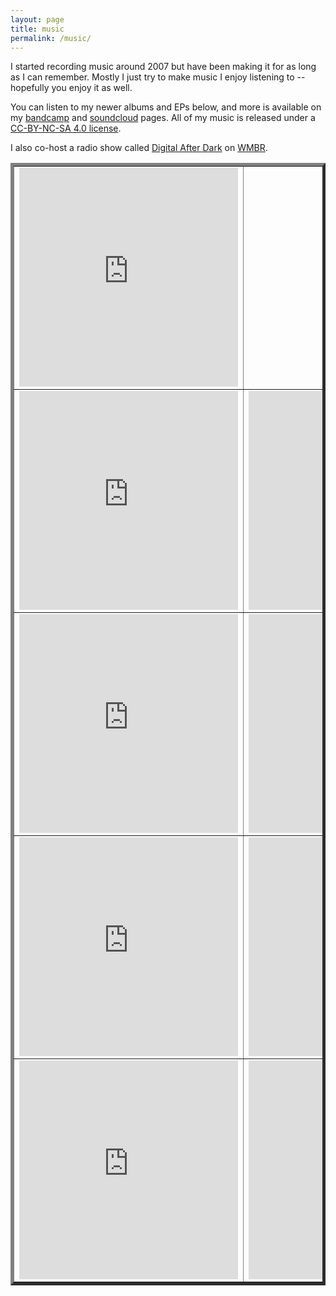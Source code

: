```yaml
---
layout: page
title: music
permalink: /music/
---
```


I started recording music around 2007 but have been making it for as long as I can remember.  Mostly I just try to make music I enjoy listening to -- hopefully you enjoy it as well.

You can listen to my newer albums and EPs below, and more is available on my [bandcamp](https://sdlwdr.bandcamp.com) and [soundcloud](https://soundcloud.com/sdlwdr) pages.  All of my music is released under a [CC-BY-NC-SA 4.0 license](https://creativecommons.org/licenses/by-nc-sa/4.0/).

I also co-host a radio show called [Digital After Dark](https://digitalafterdark.com) on [WMBR](https://wmbr.org).


<table style="width:100%" border="5">
  <tr>
    <td>
      <iframe style="border: 0; width: 350px; height: 350px;" src="https://bandcamp.com/EmbeddedPlayer/album=1513020297/size=large/bgcol=ffffff/linkcol=0687f5/minimal=true/transparent=true/" seamless><a href="https://sdlwdr.bandcamp.com/album/classics-vol-1">classics vol. 1 by sdlwdr</a></iframe>
    </td>
  </tr>
  <tr>
    <td>
      <iframe style="border: 0; width: 350px; height: 350px;" src="https://bandcamp.com/EmbeddedPlayer/album=4007304348/size=large/bgcol=ffffff/linkcol=0687f5/minimal=true/transparent=true/" seamless><a href="http://sdlwdr.bandcamp.com/album/warmth">warmth by sdlwdr</a></iframe>
    </td>
    <td>
      <iframe style="border: 0; width: 350px; height: 350px;" src="https://bandcamp.com/EmbeddedPlayer/album=4205890834/size=large/bgcol=ffffff/linkcol=0687f5/minimal=true/transparent=true/" seamless><a href="http://sdlwdr.bandcamp.com/album/lovesongs">lovesongs by sdlwdr</a></iframe>
    </td>
  </tr>
  <tr>
    <td>
      <iframe style="border: 0; width: 350px; height: 350px;" src="https://bandcamp.com/EmbeddedPlayer/album=2500457280/size=large/bgcol=ffffff/linkcol=0687f5/minimal=true/transparent=true/" seamless><a href="http://sdlwdr.bandcamp.com/album/slwly">slwly by sdlwdr</a></iframe>
    </td>
    <td>
      <iframe style="border: 0; width: 350px; height: 350px;" src="https://bandcamp.com/EmbeddedPlayer/album=1936321932/size=large/bgcol=ffffff/linkcol=0687f5/minimal=true/transparent=true/" seamless><a href="http://sdlwdr.bandcamp.com/album/sdlwdr">sdlwdr by sdlwdr</a></iframe>
    </td>
  </tr>
  <tr>
    <td>
      <iframe style="border: 0; width: 350px; height: 350px;" src="https://bandcamp.com/EmbeddedPlayer/album=745775375/size=large/bgcol=ffffff/linkcol=0687f5/minimal=true/transparent=true/" seamless><a href="http://sdlwdr.bandcamp.com/album/w">|w| by sdlwdr</a></iframe>
    </td>
    <td>
      <iframe style="border: 0; width: 350px; height: 350px;" src="https://bandcamp.com/EmbeddedPlayer/album=3254553153/size=large/bgcol=ffffff/linkcol=0687f5/minimal=true/transparent=true/" seamless><a href="http://sdlwdr.bandcamp.com/album/dstntbeachs">dstntbeachs by sdlwdr</a></iframe>
    </td>
  </tr>
  <tr>
    <td>
      <iframe style="border: 0; width: 350px; height: 350px;" src="https://bandcamp.com/EmbeddedPlayer/album=2437579088/size=large/bgcol=ffffff/linkcol=0687f5/minimal=true/transparent=true/" seamless><a href="http://sdlwdr.bandcamp.com/album/w11nter">w11nter by sdlwdr</a></iframe>
    </td>
    <td>
      <iframe style="border: 0; width: 350px; height: 350px;" src="https://bandcamp.com/EmbeddedPlayer/album=3101741347/size=large/bgcol=ffffff/linkcol=0687f5/minimal=true/transparent=true/" seamless><a href="http://sdlwdr.bandcamp.com/album/--2">♥* by sdlwdr</a></iframe>
    </td>
  </tr>
</table>
